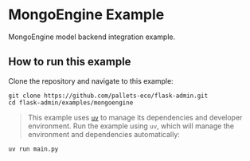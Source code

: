 # MongoEngine Example

MongoEngine model backend integration example.

## How to run this example

Clone the repository and navigate to this example:

```shell
git clone https://github.com/pallets-eco/flask-admin.git
cd flask-admin/examples/mongoengine
```

> This example uses [`uv`](https://docs.astral.sh/uv/) to manage its dependencies and developer environment.
Run the example using `uv`, which will manage the environment and dependencies automatically:

```shell
uv run main.py
```
